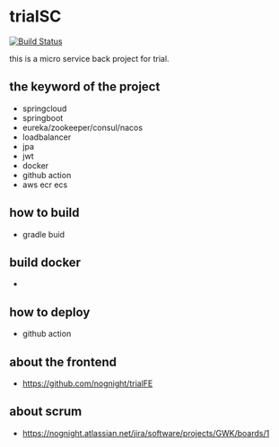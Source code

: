 # trialSC
[![Build Status](https://app.travis-ci.com/nognight/trialSC.svg?branch=master)](https://app.travis-ci.com/nognight/trialSC)

this is a micro service back project for trial.

## the keyword of the project
- springcloud
- springboot
- eureka/zookeeper/consul/nacos
- loadbalancer
- jpa
- jwt
- docker
- github action
- aws ecr ecs
## how to build
- gradle buid

## build docker
- 

## how to deploy
- github action

## about the frontend 
- https://github.com/nognight/trialFE

## about scrum
- https://nognight.atlassian.net/jira/software/projects/GWK/boards/1
  
